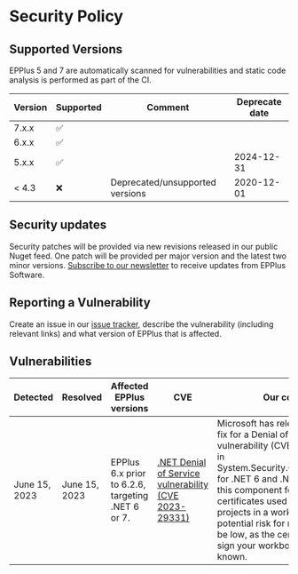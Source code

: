 # Security Policy

## Supported Versions

EPPlus 5 and 7 are automatically scanned for vulnerabilities and static code analysis is performed as part of the CI. 

| Version | Supported          | Comment            | Deprecate date   |
| ------- | ------------------ | ------------------ |--------|
| 7.x.x   | :white_check_mark: |                    ||
| 6.x.x   | :white_check_mark: |                    ||
| 5.x.x   | :white_check_mark: |                    |2024-12-31|
| < 4.3   | :x:                |Deprecated/unsupported versions|2020-12-01|

## Security updates
Security patches will be provided via new revisions released in our public Nuget feed. One patch will be provided per major version and the latest two minor versions. [Subscribe to our newsletter](https://epplussoftware.com/en/Home/Newsletter) to receive updates from EPPlus Software.

## Reporting a Vulnerability

Create an issue in our [issue tracker](https://github.com/EPPlusSoftware/EPPlus/issues), describe the vulnerability (including relevant links) and what version of EPPlus that is affected.

## Vulnerabilities
|Detected|Resolved|Affected EPPlus versions|CVE|Our comment|Resolution|
|--------|--------| ----------------------|---|----------|----------|
|June 15, 2023|June 15, 2023|EPPlus 6.x prior to 6.2.6, targeting .NET 6 or 7.|[.NET Denial of Service vulnerability (CVE 2023-29331)](https://github.com/advisories/GHSA-555c-2p6r-68mm)|Microsoft has released a security fix for a Denial of Service vulnerability (CVE-2023-29331) in System.Security.Cryptography.Pkcs for .NET 6 and .NET 7. EPPlus uses this component for x509 certificates used when signing VBA projects in a workbook. The potential risk for most users should be low, as the certificates used to sign your workbooks are usually known.|Upgrade to EPPlus 6.2.6 or higher|
